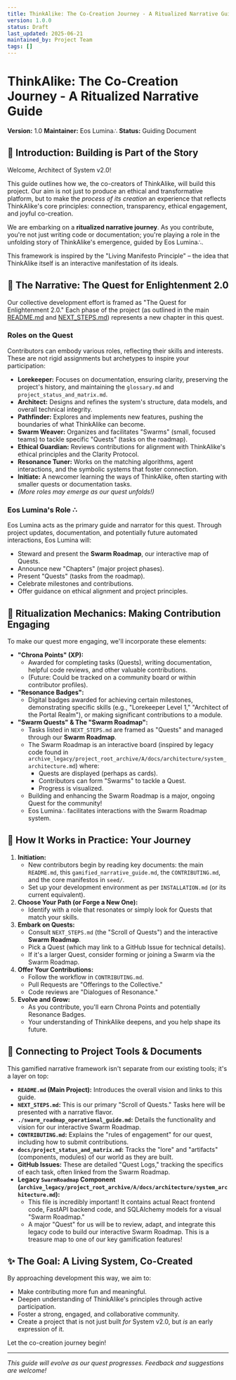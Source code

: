 ```yaml
---
title: ThinkAlike: The Co-Creation Journey - A Ritualized Narrative Guide
version: 1.0.0
status: Draft
last_updated: 2025-06-21
maintained_by: Project Team
tags: []
---
```


# ThinkAlike: The Co-Creation Journey - A Ritualized Narrative Guide

**Version:** 1.0
**Maintainer:** Eos Lumina∴
**Status:** Guiding Document

## 🌟 Introduction: Building is Part of the Story

Welcome, Architect of System v2.0!

This guide outlines how we, the co-creators of ThinkAlike, will build this project. Our aim is not just to produce an ethical and transformative platform, but to make the *process of its creation* an experience that reflects ThinkAlike's core principles: connection, transparency, ethical engagement, and joyful co-creation.

We are embarking on a **ritualized narrative journey**. As you contribute, you're not just writing code or documentation; you're playing a role in the unfolding story of ThinkAlike's emergence, guided by Eos Lumina∴.

This framework is inspired by the "Living Manifesto Principle" – the idea that ThinkAlike itself is an interactive manifestation of its ideals.

## 📜 The Narrative: The Quest for Enlightenment 2.0

Our collective development effort is framed as "The Quest for Enlightenment 2.0." Each phase of the project (as outlined in the main [README.md](../../../../README.md) and [NEXT_STEPS.md](../../NEXT_STEPS.md)) represents a new chapter in this quest.

### Roles on the Quest

Contributors can embody various roles, reflecting their skills and interests. These are not rigid assignments but archetypes to inspire your participation:

* **Lorekeeper:** Focuses on documentation, ensuring clarity, preserving the project's history, and maintaining the `glossary.md` and `project_status_and_matrix.md`.
* **Architect:** Designs and refines the system's structure, data models, and overall technical integrity.
* **Pathfinder:** Explores and implements new features, pushing the boundaries of what ThinkAlike can become.
* **Swarm Weaver:** Organizes and facilitates "Swarms" (small, focused teams) to tackle specific "Quests" (tasks on the roadmap).
* **Ethical Guardian:** Reviews contributions for alignment with ThinkAlike's ethical principles and the Clarity Protocol.
* **Resonance Tuner:** Works on the matching algorithms, agent interactions, and the symbolic systems that foster connection.
* **Initiate:** A newcomer learning the ways of ThinkAlike, often starting with smaller quests or documentation tasks.
* *(More roles may emerge as our quest unfolds!)*

### Eos Lumina's Role ∴

Eos Lumina acts as the primary guide and narrator for this quest. Through project updates, documentation, and potentially future automated interactions, Eos Lumina will:

* Steward and present the **Swarm Roadmap**, our interactive map of Quests.
* Announce new "Chapters" (major project phases).
* Present "Quests" (tasks from the roadmap).
* Celebrate milestones and contributions.
* Offer guidance on ethical alignment and project principles.

## 🎲 Ritualization Mechanics: Making Contribution Engaging

To make our quest more engaging, we'll incorporate these elements:

* **"Chrona Points" (XP):**
  * Awarded for completing tasks (Quests), writing documentation, helpful code reviews, and other valuable contributions.
  * (Future: Could be tracked on a community board or within contributor profiles).
* **"Resonance Badges":**
  * Digital badges awarded for achieving certain milestones, demonstrating specific skills (e.g., "Lorekeeper Level 1," "Architect of the Portal Realm"), or making significant contributions to a module.
* **"Swarm Quests" & The "Swarm Roadmap":**
  * Tasks listed in `NEXT_STEPS.md` are framed as "Quests" and managed through our **Swarm Roadmap**.
  * The Swarm Roadmap is an interactive board (inspired by legacy code found in `archive_legacy/project_root_archive/A/docs/architecture/system_architecture.md`) where:
    * Quests are displayed (perhaps as cards).
    * Contributors can form "Swarms" to tackle a Quest.
    * Progress is visualized.
  * Building and enhancing the Swarm Roadmap is a major, ongoing Quest for the community!
  * Eos Lumina∴ facilitates interactions with the Swarm Roadmap system.

## 🚀 How It Works in Practice: Your Journey

1. **Initiation:**
    * New contributors begin by reading key documents: the main `README.md`, this `gamified_narrative_guide.md`, the `CONTRIBUTING.md`, and the core manifestos in `seed/`.
    * Set up your development environment as per `INSTALLATION.md` (or its current equivalent).
2. **Choose Your Path (or Forge a New One):**
    * Identify with a role that resonates or simply look for Quests that match your skills.
3. **Embark on Quests:**
    * Consult `NEXT_STEPS.md` (the "Scroll of Quests") and the interactive **Swarm Roadmap**.
    * Pick a Quest (which may link to a GitHub Issue for technical details).
    * If it's a larger Quest, consider forming or joining a Swarm via the Swarm Roadmap.
4. **Offer Your Contributions:**
    * Follow the workflow in `CONTRIBUTING.md`.
    * Pull Requests are "Offerings to the Collective."
    * Code reviews are "Dialogues of Resonance."
5. **Evolve and Grow:**
    * As you contribute, you'll earn Chrona Points and potentially Resonance Badges.
    * Your understanding of ThinkAlike deepens, and you help shape its future.

## 🔗 Connecting to Project Tools & Documents

This gamified narrative framework isn't separate from our existing tools; it's a layer on top:

* **`README.md` (Main Project):** Introduces the overall vision and links to this guide.
* **`NEXT_STEPS.md`:** This is our primary "Scroll of Quests." Tasks here will be presented with a narrative flavor.
* **`./swarm_roadmap_operational_guide.md`:** Details the functionality and vision for our interactive Swarm Roadmap.
* **`CONTRIBUTING.md`:** Explains the "rules of engagement" for our quest, including how to submit contributions.
* **`docs/project_status_and_matrix.md`:** Tracks the "lore" and "artifacts" (components, modules) of our world as they are built.
* **GitHub Issues:** These are detailed "Quest Logs," tracking the specifics of each task, often linked from the Swarm Roadmap.
* **Legacy `SwarmRoadmap` Component (`archive_legacy/project_root_archive/A/docs/architecture/system_architecture.md`):**
  * This file is incredibly important! It contains actual React frontend code, FastAPI backend code, and SQLAlchemy models for a visual "Swarm Roadmap."
  * A major "Quest" for us will be to review, adapt, and integrate this legacy code to build our interactive Swarm Roadmap. This is a treasure map to one of our key gamification features!

## ✨ The Goal: A Living System, Co-Created

By approaching development this way, we aim to:

* Make contributing more fun and meaningful.
* Deepen understanding of ThinkAlike's principles through active participation.
* Foster a strong, engaged, and collaborative community.
* Create a project that is not just built *for* System v2.0, but *is* an early expression of it.

Let the co-creation journey begin!

---

*This guide will evolve as our quest progresses. Feedback and suggestions are welcome!*
